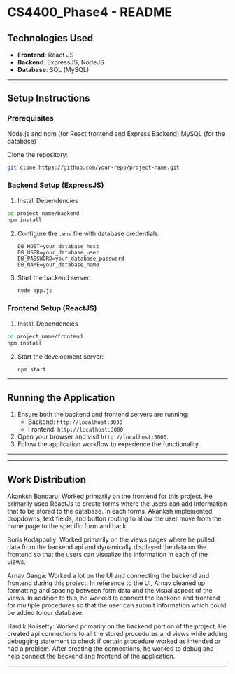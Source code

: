 # CS4400_Phase4 - README

## Technologies Used

- **Frontend**: React JS
- **Backend**: ExpressJS, NodeJS
- **Database**: SQL (MySQL)

---

## Setup Instructions

### Prerequisites

Node.js and npm (for React frontend and Express Backend)
MySQL (for the database)

Clone the repository:

```bash
git clone https://github.com/your-repo/project-name.git
```

### Backend Setup (ExpressJS)

1. Install Dependencies

```bash
cd project_name/backend
npm install
```

2. Configure the `.env` file with database credentials:

   ```env
   DB_HOST=your_database_host
   DB_USER=your_database_user
   DB_PASSWORD=your_database_password
   DB_NAME=your_database_name
   ```

3. Start the backend server:
   ```bash
   node app.js
   ```

### Frontend Setup (ReactJS)

1. Install Dependencies

```bash
cd project_name/frontend
npm install
```

2. Start the development server:
   ```bash
   npm start
   ```

---

## Running the Application

1. Ensure both the backend and frontend servers are running:
   - Backend: `http://localhost:3030`
   - Frontend: `http://localhost:3000`
2. Open your browser and visit `http://localhost:3000`.
3. Follow the application workflow to experience the functionality.

---

---

## Work Distribution

Akanksh Bandaru:
Worked primarily on the frontend for this project. He primarily used ReactJs to create forms where the users can add information that to be stored to the database. In each forms, Akanksh implemented dropdowns, text fields, and button routing to allow the user move from the home page to the specific form and back.

Boris Kodappully:
Worked primarily on the views pages where he pulled data from the backend api and dynamically displayed the data on the frontend so that the users can visualize the information in each of the views.

Arnav Ganga:
Worked a lot on the UI and connecting the backend and frontend during this project. In reference to the UI, Arnav cleaned up formatting and spacing between form data and the visual aspect of the views. In addition to this, he worked to connect the backend and frontend for multiple procedures so that the user can submit information which could be added to our database.

Hardik Kolisetty:
Worked primarily on the backend portion of the project. He created api connections to all the stored procedures and views while adding debugging statement to check if certain procedure worked as intended or had a problem. After creating the connections, he worked to debug and help connect the backend and frontend of the application.

---
